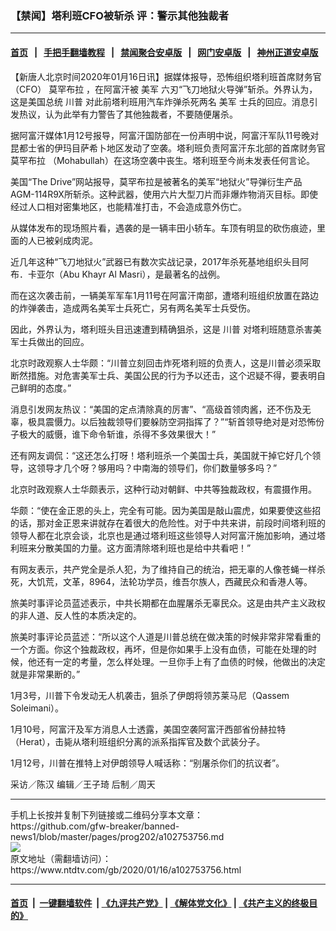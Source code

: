 ### 【禁闻】塔利班CFO被斩杀 评：警示其他独裁者
------------------------

#### [首页](https://github.com/gfw-breaker/banned-news1/blob/master/README.md) &nbsp;&nbsp;|&nbsp;&nbsp; [手把手翻墙教程](https://github.com/gfw-breaker/guides/wiki) &nbsp;&nbsp;|&nbsp;&nbsp; [禁闻聚合安卓版](https://github.com/gfw-breaker/bn-android) &nbsp;&nbsp;|&nbsp;&nbsp; [网门安卓版](https://github.com/oGate2/oGate) &nbsp;&nbsp;|&nbsp;&nbsp; [神州正道安卓版](https://github.com/SzzdOgate/update) 



<div><div class="post_content" itemprop="articleBody">
 <p>
  【新唐人北京时间2020年01月16日讯】据媒体报导，恐怖组织塔利班首席财务官（CFO）
  <ok href="https://www.ntdtv.com/gb/莫罕布拉.htm">
   莫罕布拉
  </ok>
  ，在阿富汗被
  <ok href="https://www.ntdtv.com/gb/美军.htm">
   美军
  </ok>
  六刃“飞刀地狱火导弹”斩杀。外界认为，这是美国总统
  <ok href="https://www.ntdtv.com/gb/川普.htm">
   川普
  </ok>
  对此前塔利班用汽车炸弹杀死两名
  <ok href="https://www.ntdtv.com/gb/美军.htm">
   美军
  </ok>
  士兵的回应。消息引发热议，认为此举有力警告了其他独裁者，不要随便屠杀。
 </p>
 <p>
  据阿富汗媒体1月12号报导，阿富汗国防部在一份声明中说，阿富汗军队11号晚对昆都士省的伊玛目萨希卜地区发动了空袭。塔利班负责阿富汗东北部的首席财务官
  <ok href="https://www.ntdtv.com/gb/莫罕布拉.htm">
   莫罕布拉
  </ok>
  （Mohabullah）在这场空袭中丧生。塔利班至今尚未发表任何言论。
 </p>
 <p>
  美国“The Drive”网站报导，莫罕布拉是被著名的美军“地狱火”导弹衍生产品AGM-114R9X所斩杀。这种武器，使用六片大型刀片而非爆炸物消灭目标。即使经过人口相对密集地区，也能精准打击，不会造成意外伤亡。
 </p>
 <p>
  从媒体发布的现场照片看，遇袭的是一辆丰田小轿车。车顶有明显的砍伤痕迹，里面的人已被剁成肉泥。
 </p>
 <p>
  近几年这种“飞刀地狱火”武器已有数次实战记录，2017年杀死基地组织头目阿布．卡亚尔（Abu Khayr Al Masri），是最著名的战例。
 </p>
 <p>
  而在这次袭击前，一辆美军军车1月11号在阿富汗南部，遭塔利班组织放置在路边的炸弹袭击，造成两名美军士兵死亡，另有两名美军士兵受伤。
 </p>
 <p>
  因此，外界认为，塔利班头目迅速遭到精确狙杀，这是
  <ok href="https://www.ntdtv.com/gb/川普.htm">
   川普
  </ok>
  对塔利班随意杀害美军士兵做出的回应。
 </p>
 <p>
  北京时政观察人士华颇：“川普立刻回击炸死塔利班的负责人，这是川普必须采取断然措施。对危害美军士兵、美国公民的行为予以还击，这个迟疑不得，要表明自己鲜明的态度。”
 </p>
 <p>
  消息引发网友热议：“美国的定点清除真的厉害”、“高级首领肉酱，还不伤及无辜，极具震慑力。以后独裁领导们要躲防空洞指挥了？”“斩首领导绝对是对恐怖份子极大的威慑，谁下命令斩谁，杀得不多效果很大！”
 </p>
 <p>
  还有网友调侃：“这还怎么打呀！塔利班杀一个美国士兵，美国就干掉它好几个领导，这领导才几个呀？够用吗？中南海的领导们，你们数量够多吗？”
 </p>
 <p>
  北京时政观察人士华颇表示，这种行动对朝鲜、中共等独裁政权，有震摄作用。
 </p>
 <p>
  华颇：“使在金正恩的头上，完全有可能。因为美国是敲山震虎，如果要使这些招的话，那对金正恩来讲就存在着很大的危险性。对于中共来讲，前段时间塔利班的领导人都在北京会谈，北京也是通过塔利班这些领导人对阿富汗施加影响，通过塔利班来分散美国的力量。这方面清除塔利班也是给中共看吧！”
 </p>
 <p>
  有网友表示，共产党全是杀人犯，为了维持自己的统治，把无辜的人像苍蝇一样杀死，大饥荒，文革，8964，法轮功学员，维吾尔族人，西藏民众和香港人等。
 </p>
 <p>
  旅美时事评论员蓝述表示，中共长期都在血腥屠杀无辜民众。这是由共产主义政权的非人道、反人性的本质决定的。
 </p>
 <p>
  旅美时事评论员蓝述：“所以这个人道是川普总统在做决策的时候非常非常看重的一个方面。你这个独裁政权，再坏，但是你如果手上没有血债，可能在处理的时候，他还有一定的考量，怎么样处理。一旦你手上有了血债的时候，他做出的决定就是非常果断的。”
 </p>
 <p>
  1月3号，川普下令发动无人机袭击，狙杀了伊朗将领苏莱马尼（Qassem Soleimani）。
 </p>
 <p>
  1月10号，阿富汗及军方消息人士透露，美国空袭阿富汗西部省份赫拉特（Herat），击毙从塔利班组织分离的派系指挥官及数个武装分子。
 </p>
 <p>
  1月12号，川普在推特上对伊朗领导人喊话称：“别屠杀你们的抗议者”。
 </p>
 <p>
  采访／陈汉 编辑／王子琦 后制／周天
 </p>
 <div class="single_ad">
 </div>
</div>
</div>
<hr/>
手机上长按并复制下列链接或二维码分享本文章：<br/>
https://github.com/gfw-breaker/banned-news1/blob/master/pages/prog202/a102753756.md <br/>
<a href='https://github.com/gfw-breaker/banned-news1/blob/master/pages/prog202/a102753756.md'><img src='https://github.com/gfw-breaker/banned-news1/blob/master/pages/prog202/a102753756.md.png'/></a> <br/>
原文地址（需翻墙访问）：https://www.ntdtv.com/gb/2020/01/16/a102753756.html


------------------------
#### [首页](https://github.com/gfw-breaker/banned-news1/blob/master/README.md) &nbsp;|&nbsp; [一键翻墙软件](https://github.com/gfw-breaker/nogfw/blob/master/README.md) &nbsp;| [《九评共产党》](https://github.com/gfw-breaker/9ping.md/blob/master/README.md#九评之一评共产党是什么) | [《解体党文化》](https://github.com/gfw-breaker/jtdwh.md/blob/master/README.md) | [《共产主义的终极目的》](https://github.com/gfw-breaker/gczydzjmd.md/blob/master/README.md)


<img src='http://gfw-breaker.win/banned-news/pages/prog202/a102753756.md' width='0px' height='0px'/>